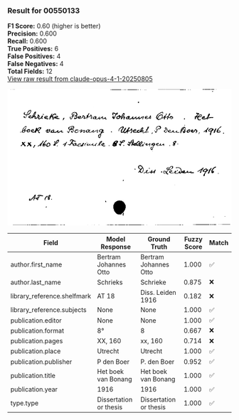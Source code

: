 ### Result for 00550133
**F1 Score:** 0.60 (higher is better)<br>**Precision:** 0.600<br>**Recall:** 0.600<br>**True Positives:** 6<br>**False Positives:** 4<br>**False Negatives:** 4<br>**Total Fields:** 12<br>[View raw result from claude-opus-4-1-20250805](https://github.com/RISE-UNIBAS/humanities_data_benchmark/blob/main/results/2025-09-02/T0146/request_T0146_00550133.json)

<img src="https://github.com/RISE-UNIBAS/humanities_data_benchmark/blob/main/benchmarks/zettelkatalog/images/00550133.jpg?raw=true" alt="00550133" width="600px">

| Field | Model Response | Ground Truth | Fuzzy Score | Match |
|-------|----------------|--------------|-------------|-------|
| author.first_name | Bertram Johannes Otto | Bertram Johannes Otto | 1.000 | ✅ |
| author.last_name | Schrieks | Schrieke | 0.875 | ❌ |
| library_reference.shelfmark | AT 18 | Diss. Leiden 1916 | 0.182 | ❌ |
| library_reference.subjects | None | None | 1.000 | ✅ |
| publication.editor | None | None | 1.000 | ✅ |
| publication.format | 8° | 8 | 0.667 | ❌ |
| publication.pages | XX, 160 | xx, 160 | 0.714 | ❌ |
| publication.place | Utrecht | Utrecht | 1.000 | ✅ |
| publication.publisher | P den Boer | P. den Boer | 0.952 | ✅ |
| publication.title | Het boek van Bonang | Het boek van Bonang | 1.000 | ✅ |
| publication.year | 1916 | 1916 | 1.000 | ✅ |
| type.type | Dissertation or thesis | Dissertation or thesis | 1.000 | ✅ |
